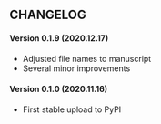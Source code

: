 CHANGELOG
---------
#### Version 0.1.9 (2020.12.17)
* Adjusted file names to manuscript
* Several minor improvements
#### Version 0.1.0 (2020.11.16)
* First stable upload to PyPI
